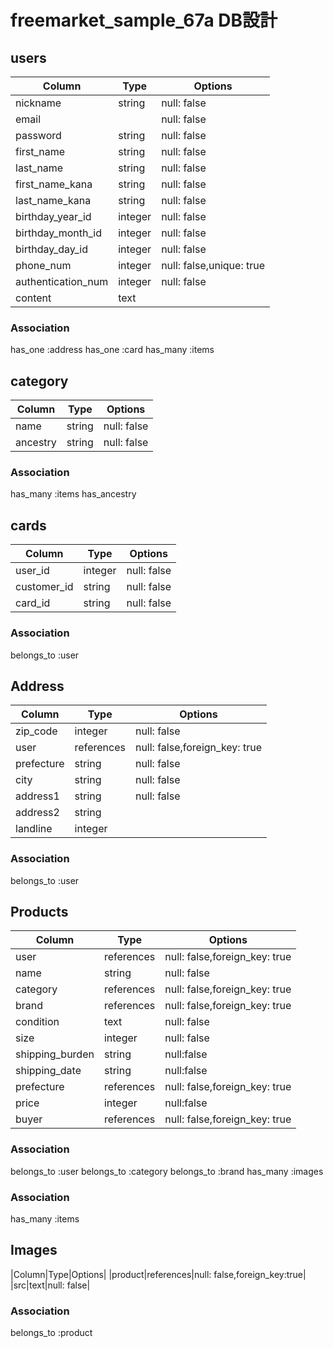 # freemarket_sample_67a DB設計

## users
|Column|Type|Options|
|------|----|-------|
|nickname|string|null: false|
|email||null: false|
|password|string|null: false|
|first_name|string|null: false|
|last_name|string|null: false|
|first_name_kana|string|null: false|
|last_name_kana|string|null: false|
|birthday_year_id|integer|null: false|
|birthday_month_id|integer|null: false|
|birthday_day_id|integer|null: false|
|phone_num|integer|null: false,unique: true|
|authentication_num|integer|null: false|
|content|text||

### Association
has_one :address
has_one :card
has_many :items


## category
|Column|Type|Options|
|------|----|-------|
|name|string|null: false|
|ancestry|string|null: false|

### Association
has_many :items
has_ancestry


## cards
|Column|Type|Options|
|------|----|-------|
|user_id|integer|null: false|
|customer_id|string|null: false|
|card_id|string|null: false|

### Association
belongs_to :user


## Address
|Column|Type|Options|
|------|----|-------|
|zip_code|integer|null: false|
|user|references|null: false,foreign_key: true| 
|prefecture|string|null: false|        
|city|string|null: false|
|address1|string|null: false|
|address2|string|
|landline|integer|

### Association
belongs_to :user



## Products
|Column|Type|Options|
|------|----|-------|
|user|references|null: false,foreign_key: true|
|name|string|null: false|
|category|references|null: false,foreign_key: true|
|brand|references|null: false,foreign_key: true|  
|condition|text|null: false|
|size|integer|null: false|
|shipping_burden|string|null:false|
|shipping_date|string|null:false|
|prefecture|references|null: false,foreign_key: true|
|price|integer|null:false|
|buyer|references|null: false,foreign_key: true|   

### Association
belongs_to :user
belongs_to :category
belongs_to :brand
has_many :images



### Association
has_many :items



## Images
|Column|Type|Options|
|product|references|null: false,foreign_key:true|
|src|text|null: false|
<!-- srcはimgのこと -->

### Association
belongs_to :product


<!-- lgtm次第消します -->
<!-- 新規登録
.addd
= form_for(resource, as: resource_name, url: registration_path(resource_name)) do |fo|
  = render "devise/shared/error_messages", resource: resource
  .address
    = fo.text_field :zip_code, placeholder: '郵便番号'
  .address1
    = fo.text_field :prefecture, placeholder: '県'
  .address2
    = fo.text_field :city, placeholder: '市区町村'
  .address3
    = fo.text_field :address1, placeholder: '番地'
  .address4
    = fo.text_field :address2, placeholder: '部屋番号'
  .address5
    = fo.text_field :landline, placeholder: '固定電話'


パスワード
.field
      = f.label :password
      - if @minimum_password_length
        %em
          (#{@minimum_password_length} characters minimum)
      %br/
      = f.password_field :password, autocomplete: "new-password"
    .field
      = f.label :password_confirmation
      %br/
      = f.password_field :password_confirmation, autocomplete: "new-password" -->